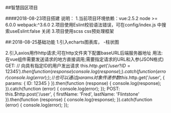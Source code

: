 ##智慧园区项目<br>

####2018-08-23项目搭建
说明：
	1.当前项目环境依赖：vue:2.5.2  node >= 6.0.0  webpack:^3.6.0
	2.项目使用Eslint校验语法错误，可在config/index.js 中搜索useEslint:false 关闭
	3.项目使用scss css预处理框架

##:2018-08-25基础功能 
1.引入echarts图表库，
	-柱状图

2.引入axios用作http请求;可在http文件夹下配置baseURL后端服务器地址
用法:在vue组件需要发送请求的地方直接调用;需要指定请求的URL和入参(JSON格式)
 GET:
	// 向具有指定ID的用户发出请求
	this.$http.get('/user?ID=12345')
	  .then(function (response) {
	    console.log(response);
	  })
	  .catch(function (error) {
	    console.log(error);
	  });
	// 也可以通过 params 对象传递参数
	this.$http.get('/user', {
	    params: {
	      ID: 12345
	    }
	}).then(function (response) {
	    console.log(response);
	}).catch(function (error) {
	    console.log(error);
	});
 POST:
 	this.$http.post('/user', {
	    firstName: 'Fred',
	    lastName: 'Flintstone'
	}).then(function (response) {
    	console.log(response);
  	}).catch(function (error) {
    	console.log(error);
  	});